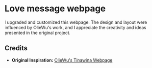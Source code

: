 # Love message webpage

I upgraded and customized this webpage. The design and layout were influenced by OlieWu's work, and I appreciate the creativity and ideas presented in the original project.

## Credits

- **Original Inspiration:** [OlieWu's Tinawina Webpage](https://github.com/OlieWu/tinawina.git)
